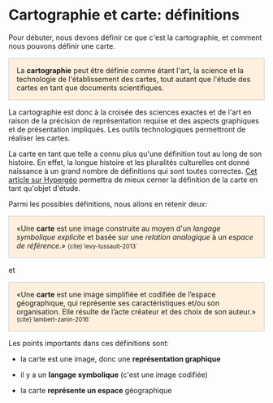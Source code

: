 # Cartographie et carte: définitions

Pour débuter, nous devons définir ce que c'est la cartographie, et comment nous pouvons définir une carte.

<div style="border: 1px solid #ccc; padding: 15px; margin: 15px 0; background-color: #fff0dd;">
La <b>cartographie</b> peut être définie comme étant l'art, la science et la technologie de l'établissement des cartes, tout autant que l'étude des cartes en tant que documents scientifiques.
</div>

La cartographie est donc à la croisée des sciences exactes et de l'art en raison de la précision de représentation requise et des aspects graphiques et de présentation impliqués. Les outils technologiques permettront de réaliser les cartes.

La carte en tant que telle a connu plus qu'une définition tout au long de son histoire. En effet, la longue histoire et les pluralités culturelles ont donné naissance à un grand nombre de définitions qui sont toutes correctes. [Cet article sur Hypergéo](http://www.hypergeo.eu/spip.php?article266) permettra de mieux cerner la définition de la carte en tant qu'objet d'étude.

Parmi les possibles définitions, nous allons en retenir deux:

<div style="border: 1px solid #ccc; padding: 15px; margin: 15px 0; background-color: #fff0dd;">
  «Une <b>carte</b> est une image construite au moyen d'un <i>langage symbolique explicite</i> et basée sur une <i>relation analogique</i> à un <i>espace de référence</i>.»  
  <small>{cite}`levy-lussault-2013`</small>
</div>

et

<div style="border: 1px solid #ccc; padding: 15px; margin: 15px 0; background-color: #fff0dd;">
«Une <b>carte</b> est une image simplifiée et codifiée de l’espace 
géographique, qui représente ses caractéristiques et/ou son 
organisation. Elle résulte de l’acte créateur et des choix de son auteur.»  
<small>{cite}`lambert-zanin-2016`</small>
</div>

Les points importants dans ces définitions sont:

- la carte est une image, donc une **représentation graphique**

- il y a un **langage symbolique** (c'est une image codifiée)

- la carte **représente un espace** géographique
